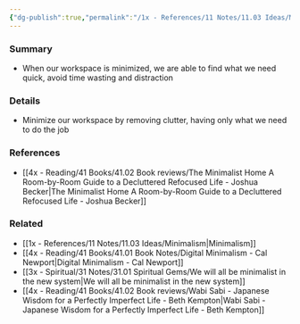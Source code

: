```yaml
---
{"dg-publish":true,"permalink":"/1x - References/11 Notes/11.03 Ideas/Minimalism helps us be more efficient at our work/","title":"Minimalism helps us be more efficient at our work","created":"2023-10-18T12:57:12.000+03:00","updated":"2024-02-14T20:18:27.138+03:00"}
---
```



### Summary
- When our workspace is minimized, we are able to find what we need quick, avoid time wasting and distraction

### Details
- Minimize our workspace by removing clutter, having only what we need to do the job

### References
- [[4x - Reading/41 Books/41.02 Book reviews/The Minimalist Home A Room-by-Room Guide to a Decluttered Refocused Life - Joshua Becker\|The Minimalist Home A Room-by-Room Guide to a Decluttered Refocused Life - Joshua Becker]]

### Related
- [[1x - References/11 Notes/11.03 Ideas/Minimalism\|Minimalism]]
- [[4x - Reading/41 Books/41.01 Book Notes/Digital Minimalism - Cal Newport\|Digital Minimalism - Cal Newport]]
- [[3x - Spiritual/31 Notes/31.01 Spiritual Gems/We will all be minimalist in the new system\|We will all be minimalist in the new system]]
- [[4x - Reading/41 Books/41.02 Book reviews/Wabi Sabi - Japanese Wisdom for a Perfectly Imperfect Life - Beth Kempton\|Wabi Sabi - Japanese Wisdom for a Perfectly Imperfect Life - Beth Kempton]]